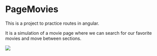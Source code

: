 # PageMovies

This is a project to practice routes in angular.

It is a simulation of a movie page where we can search for our favorite movies and move between sections.

![](https://i.imgur.com/MbZkv0V.png)

